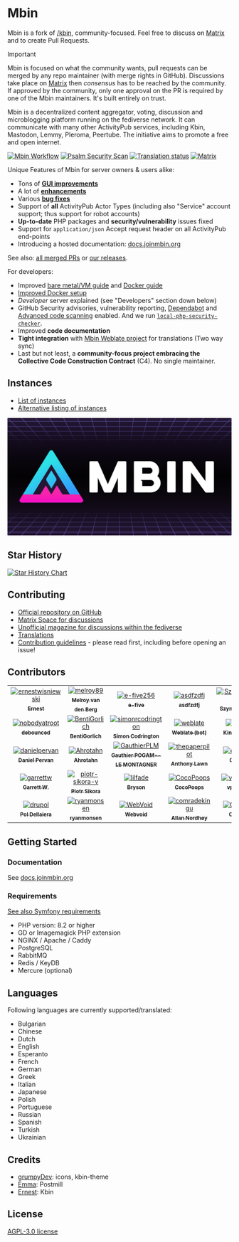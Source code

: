 # Mbin

Mbin is a fork of [/kbin](https://codeberg.org/Kbin/kbin-core), community-focused. Feel free to discuss on [Matrix](https://matrix.to/#/#mbin:melroy.org) and to create Pull Requests.

> [!Important]
> Mbin is focused on what the community wants, pull requests can be merged by any repo maintainer (with merge rights in GitHub). Discussions take place on [Matrix](https://matrix.to/#/#mbin:melroy.org) then _consensus_ has to be reached by the community. If approved by the community, only one approval on the PR is required by one of the Mbin maintainers. It's built entirely on trust.

Mbin is a decentralized content aggregator, voting, discussion and microblogging platform running on the fediverse network. It can
communicate with many other ActivityPub services, including Kbin, Mastodon, Lemmy, Pleroma, Peertube. The initiative aims to
promote a free and open internet.

[![Mbin Workflow](https://github.com/MbinOrg/mbin/actions/workflows/action.yaml/badge.svg?branch=main)](https://github.com/MbinOrg/mbin/actions/workflows/action.yaml?query=branch%3Amain)
[![Psalm Security Scan](https://github.com/MbinOrg/mbin/actions/workflows/psalm.yml/badge.svg?branch=main)](https://github.com/MbinOrg/mbin/actions/workflows/psalm.yml?query=branch%3Amain)
[![Translation status](https://hosted.weblate.org/widgets/mbin/-/svg-badge.svg)](https://hosted.weblate.org/engage/mbin/)
[![Matrix](https://img.shields.io/badge/chat-on%20matrix-brightgreen)](https://matrix.to/#/#mbin:melroy.org)

Unique Features of Mbin for server owners & users alike:

- Tons of **[GUI improvements](https://github.com/MbinOrg/mbin/pulls?q=is%3Apr+is%3Amerged+label%3Afrontend)**
- A lot of **[enhancements](https://github.com/MbinOrg/mbin/pulls?q=is%3Apr+is%3Amerged+label%3Aenhancement)**
- Various **[bug fixes](https://github.com/MbinOrg/mbin/pulls?q=is%3Apr+is%3Amerged+label%3Abug)**
- Support of **all** ActivityPub Actor Types (including also "Service" account support; thus support for robot accounts)
- **Up-to-date** PHP packages and **security/vulnerability** issues fixed
- Support for `application/json` Accept request header on all ActivityPub end-points
- Introducing a hosted documentation: [docs.joinmbin.org](https://docs.joinmbin.org)

See also: [all merged PRs](https://github.com/MbinOrg/mbin/pulls?q=is%3Apr+is%3Amerged) or [our releases](https://github.com/MbinOrg/mbin/releases).

For developers:

- Improved [bare metal/VM guide](https://docs.joinmbin.org/admin/installation/bare_metal) and [Docker guide](https://docs.joinmbin.org/admin/installation/docker/)
- [Improved Docker setup](https://github.com/MbinOrg/mbin/pulls?q=is%3Apr+is%3Amerged+label%3Adocker)
- _Developer_ server explained (see "Developers" section down below)
- GitHub Security advisories, vulnerability reporting, [Dependabot](https://github.com/features/security) and [Advanced code scanning](https://docs.github.com/en/code-security/code-scanning/introduction-to-code-scanning/about-code-scanning) enabled. And we run [`local-php-security-checker`](https://github.com/fabpot/local-php-security-checker).
- Improved **code documentation**
- **Tight integration** with [Mbin Weblate project](https://hosted.weblate.org/engage/mbin/) for translations (Two way sync)
- Last but not least, a **community-focus project embracing the Collective Code Construction Contract** (C4). No single maintainer.

## Instances

- [List of instances](https://fedidb.org/software/mbin)
- [Alternative listing of instances](https://mbin.fediverse.observer/list)

![Mbin logo](docs/images/mbin.png)

## Star History

[![Star History Chart](https://api.star-history.com/svg?repos=MbinOrg/mbin&type=Date)](https://star-history.com/#MbinOrg/mbin&Date)

## Contributing

- [Official repository on GitHub](https://github.com/MbinOrg/mbin)
- [Matrix Space for discussions](https://matrix.to/#/#mbin:melroy.org)
- [Unofficial magazine for discussions within the fediverse](https://kbin.run/m/Mdev)
- [Translations](https://hosted.weblate.org/engage/mbin/)
- [Contribution guidelines](CONTRIBUTING.md) - please read first, including before opening an issue!

## Contributors

<!-- readme: contributors -start -->
<table>
<tr>
    <td align="center">
        <a href="https://github.com/ernestwisniewski">
            <img src="https://avatars.githubusercontent.com/u/10058784?v=4" width="100;" alt="ernestwisniewski"/>
            <br />
            <sub><b>Ernest</b></sub>
        </a>
    </td>
    <td align="center">
        <a href="https://github.com/melroy89">
            <img src="https://avatars.githubusercontent.com/u/628926?v=4" width="100;" alt="melroy89"/>
            <br />
            <sub><b>Melroy van den Berg</b></sub>
        </a>
    </td>
    <td align="center">
        <a href="https://github.com/e-five256">
            <img src="https://avatars.githubusercontent.com/u/146029455?v=4" width="100;" alt="e-five256"/>
            <br />
            <sub><b>e-five</b></sub>
        </a>
    </td>
    <td align="center">
        <a href="https://github.com/asdfzdfj">
            <img src="https://avatars.githubusercontent.com/u/20770492?v=4" width="100;" alt="asdfzdfj"/>
            <br />
            <sub><b>asdfzdfj</b></sub>
        </a>
    </td>
    <td align="center">
        <a href="https://github.com/SzymonKaminski">
            <img src="https://avatars.githubusercontent.com/u/8536735?v=4" width="100;" alt="SzymonKaminski"/>
            <br />
            <sub><b>SzymonKaminski</b></sub>
        </a>
    </td>
    <td align="center">
        <a href="https://github.com/cooperaj">
            <img src="https://avatars.githubusercontent.com/u/400210?v=4" width="100;" alt="cooperaj"/>
            <br />
            <sub><b>Adam Cooper</b></sub>
        </a>
    </td></tr>
<tr>
    <td align="center">
        <a href="https://github.com/nobodyatroot">
            <img src="https://avatars.githubusercontent.com/u/35878315?v=4" width="100;" alt="nobodyatroot"/>
            <br />
            <sub><b>debounced</b></sub>
        </a>
    </td>
    <td align="center">
        <a href="https://github.com/BentiGorlich">
            <img src="https://avatars.githubusercontent.com/u/25664458?v=4" width="100;" alt="BentiGorlich"/>
            <br />
            <sub><b>BentiGorlich</b></sub>
        </a>
    </td>
    <td align="center">
        <a href="https://github.com/simonrcodrington">
            <img src="https://avatars.githubusercontent.com/u/12083338?v=4" width="100;" alt="simonrcodrington"/>
            <br />
            <sub><b>Simon Codrington</b></sub>
        </a>
    </td>
    <td align="center">
        <a href="https://github.com/weblate">
            <img src="https://avatars.githubusercontent.com/u/1607653?v=4" width="100;" alt="weblate"/>
            <br />
            <sub><b>Weblate (bot)</b></sub>
        </a>
    </td>
    <td align="center">
        <a href="https://github.com/kkoyung">
            <img src="https://avatars.githubusercontent.com/u/11942650?v=4" width="100;" alt="kkoyung"/>
            <br />
            <sub><b>Kingsley Yung</b></sub>
        </a>
    </td>
    <td align="center">
        <a href="https://github.com/TheVillageGuy">
            <img src="https://avatars.githubusercontent.com/u/47496248?v=4" width="100;" alt="TheVillageGuy"/>
            <br />
            <sub><b>TheVillageGuy</b></sub>
        </a>
    </td></tr>
<tr>
    <td align="center">
        <a href="https://github.com/danielpervan">
            <img src="https://avatars.githubusercontent.com/u/5121830?v=4" width="100;" alt="danielpervan"/>
            <br />
            <sub><b>Daniel Pervan</b></sub>
        </a>
    </td>
    <td align="center">
        <a href="https://github.com/Ahrotahn">
            <img src="https://avatars.githubusercontent.com/u/40727284?v=4" width="100;" alt="Ahrotahn"/>
            <br />
            <sub><b>Ahrotahn</b></sub>
        </a>
    </td>
    <td align="center">
        <a href="https://github.com/GauthierPLM">
            <img src="https://avatars.githubusercontent.com/u/2579741?v=4" width="100;" alt="GauthierPLM"/>
            <br />
            <sub><b>Gauthier POGAM--LE MONTAGNER</b></sub>
        </a>
    </td>
    <td align="center">
        <a href="https://github.com/thepaperpilot">
            <img src="https://avatars.githubusercontent.com/u/3683148?v=4" width="100;" alt="thepaperpilot"/>
            <br />
            <sub><b>Anthony Lawn</b></sub>
        </a>
    </td>
    <td align="center">
        <a href="https://github.com/chall8908">
            <img src="https://avatars.githubusercontent.com/u/315948?v=4" width="100;" alt="chall8908"/>
            <br />
            <sub><b>Chris Hall</b></sub>
        </a>
    </td>
    <td align="center">
        <a href="https://github.com/andrewmoise">
            <img src="https://avatars.githubusercontent.com/u/8404538?v=4" width="100;" alt="andrewmoise"/>
            <br />
            <sub><b>andrewmoise</b></sub>
        </a>
    </td></tr>
<tr>
    <td align="center">
        <a href="https://github.com/garrettw">
            <img src="https://avatars.githubusercontent.com/u/84885?v=4" width="100;" alt="garrettw"/>
            <br />
            <sub><b>Garrett W.</b></sub>
        </a>
    </td>
    <td align="center">
        <a href="https://github.com/piotr-sikora-v">
            <img src="https://avatars.githubusercontent.com/u/1295000?v=4" width="100;" alt="piotr-sikora-v"/>
            <br />
            <sub><b>Piotr Sikora</b></sub>
        </a>
    </td>
    <td align="center">
        <a href="https://github.com/lilfade">
            <img src="https://avatars.githubusercontent.com/u/4168401?v=4" width="100;" alt="lilfade"/>
            <br />
            <sub><b>Bryson</b></sub>
        </a>
    </td>
    <td align="center">
        <a href="https://github.com/CocoPoops">
            <img src="https://avatars.githubusercontent.com/u/7891055?v=4" width="100;" alt="CocoPoops"/>
            <br />
            <sub><b>CocoPoops</b></sub>
        </a>
    </td>
    <td align="center">
        <a href="https://github.com/vpzomtrrfrt">
            <img src="https://avatars.githubusercontent.com/u/3528358?v=4" width="100;" alt="vpzomtrrfrt"/>
            <br />
            <sub><b>vpzomtrrfrt</b></sub>
        </a>
    </td>
    <td align="center">
        <a href="https://github.com/cavebob">
            <img src="https://avatars.githubusercontent.com/u/75441692?v=4" width="100;" alt="cavebob"/>
            <br />
            <sub><b>cavebob</b></sub>
        </a>
    </td></tr>
<tr>
    <td align="center">
        <a href="https://github.com/drupol">
            <img src="https://avatars.githubusercontent.com/u/252042?v=4" width="100;" alt="drupol"/>
            <br />
            <sub><b>Pol Dellaiera</b></sub>
        </a>
    </td>
    <td align="center">
        <a href="https://github.com/ryanmonsen">
            <img src="https://avatars.githubusercontent.com/u/55466117?v=4" width="100;" alt="ryanmonsen"/>
            <br />
            <sub><b>ryanmonsen</b></sub>
        </a>
    </td>
    <td align="center">
        <a href="https://github.com/WebVoid">
            <img src="https://avatars.githubusercontent.com/u/5394649?v=4" width="100;" alt="WebVoid"/>
            <br />
            <sub><b>Webvoid</b></sub>
        </a>
    </td>
    <td align="center">
        <a href="https://github.com/comradekingu">
            <img src="https://avatars.githubusercontent.com/u/13802408?v=4" width="100;" alt="comradekingu"/>
            <br />
            <sub><b>Allan Nordhøy</b></sub>
        </a>
    </td>
    <td align="center">
        <a href="https://github.com/CSDUMMI">
            <img src="https://avatars.githubusercontent.com/u/31551856?v=4" width="100;" alt="CSDUMMI"/>
            <br />
            <sub><b>CSDUMMI</b></sub>
        </a>
    </td></tr>
</table>
<!-- readme: contributors -end -->

## Getting Started

### Documentation

See [docs.joinmbin.org](https://docs.joinmbin.org)

### Requirements

[See also Symfony requirements](https://symfony.com/doc/current/setup.html#technical-requirements)

- PHP version: 8.2 or higher
- GD or Imagemagick PHP extension
- NGINX / Apache / Caddy
- PostgreSQL
- RabbitMQ
- Redis / KeyDB
- Mercure (optional)

## Languages

Following languages are currently supported/translated:

- Bulgarian
- Chinese
- Dutch
- English
- Esperanto
- French
- German
- Greek
- Italian
- Japanese
- Polish
- Portuguese
- Russian
- Spanish
- Turkish
- Ukrainian

## Credits

- [grumpyDev](https://karab.in/u/grumpyDev): icons, kbin-theme
- [Emma](https://codeberg.org/LItiGiousemMA/Postmill): Postmill
- [Ernest](https://github.com/ernestwisniewski): Kbin

## License

[AGPL-3.0 license](LICENSE)
